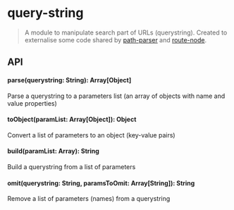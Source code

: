 # query-string

> A module to manipulate search part of URLs (querystring). Created to externalise some code shared by [path-parser](troch/path-parser) and [route-node](troch/route-node).

## API

#### parse(querystring: String): Array[Object]

Parse a querystring to a parameters list (an array of objects with name and value properties)

#### toObject(paramList: Array[Object]): Object

Convert a list of parameters to an object (key-value pairs)

#### build(paramList: Array): String

Build a querystring from a list of parameters

#### omit(querystring: String, paramsToOmit: Array[String]): String

Remove a list of parameters (names) from a querystring

